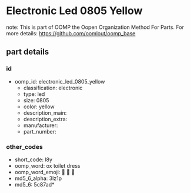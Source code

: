 # Electronic Led 0805 Yellow  

note: This is part of OOMP the Oopen Organization Method For Parts. For more details: https://github.com/oomlout/oomp_base

##  part details





### id
* oomp_id: electronic_led_0805_yellow
  * classification: electronic
  * type: led
  * size: 0805
  * color: yellow
  * description_main: 
  * description_extra: 
  * manufacturer: 
  * part_number: 

### other_codes
* short_code: l8y
* oomp_word: ox toilet dress
* oomp_word_emoji: :ox: :toilet: :dress:
* md5_6_alpha: 3lz1p
* md5_6: 5c87ad* 